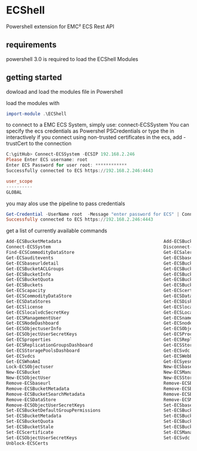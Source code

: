 # ECShell
Powershell extension for EMC² ECS  Rest API

## requirements
powershell 3.0 is required to load the ECShell Modules
## getting started

dowload and load the modules file in Powershell

load the modules with 
```Powershell
import-module .\ECShell
```
to connect to a EMC ECS System, simply use:
connect-ECSSystem
You can specify the ecs credentials as Powershel PSCredentials or  type the in interactively
if you connect using non-trusted certificates in the ecs, add -trustCert to the connection
```Powershell
C:\gitHub> Connect-ECSSystem -ECSIP 192.168.2.246
Please Enter ECS username: root
Enter ECS Password for user root: ************
Successfully connected to ECS https://192.168.2.246:4443

user_scope
----------
GLOBAL

```
you may alos use the pipeline to pass credentials
```powershell
Get-Credential -UserName root  -Message "enter password for ECS" | Connect-ECSSystem -ECSIP 192.168.2.246
Successfully connected to ECS https://192.168.2.246:4443
```

get a list of currently available commands
```Powershell
Add-ECSBucketMetadata                                       Add-ECSBucketTags
Connect-ECSSystem                                           Disconnect-ECSSystem
Find-ECSCommodityDataStore                                  Get-ECSalerts
Get-ECSauditevents                                          Get-ECSbaseurl
Get-ECSbaseurldetail                                        Get-ECSBucketACL
Get-ECSBucketACLGroups                                      Get-ECSBucketACLPermissions
Get-ECSBucketInfo                                           Get-ECSBucketLock
Get-ECSBucketQuota                                          Get-ECSBucketRetention
Get-ECSBuckets                                              Get-ECSBucketSearchMetadata
Get-ECScapacity                                             Get-ECScertificate
Get-ECSCommodityDataStore                                   Get-ECSDataStoreBulk
Get-ECSDataStores                                           Get-ECSDiskDashboard
Get-ECSlicense                                              Get-ECSlocalvdc
Get-ECSlocalvdcSecretKey                                    Get-ECSLocalzoneDashboard
Get-ECSManagementUser                                       Get-ECSnamespaces
Get-ECSNodeDashboard                                        Get-ECSnodes
Get-ECSObjectuserInfo                                       Get-ECSObjectusers
Get-ECSObjectUserSecretKeys                                 Get-ECSProcessDashboard
Get-ECSproperties                                           Get-ECSReplicationGroupLinksDashboard
Get-ECSReplicationGroupsDashboard                           Get-ECSStoragepool
Get-ECSStoragePoolsDashboard                                Get-ECSvdc
Get-ECSvdcs                                                 Get-ECSWebException
Get-ECSWhoAmI                                               Get-ECSyesno
Lock-ECSObjectuser                                          New-ECSbaseurl
New-ECSBucket                                               New-ECSManagementUser
New-ECSObjectUser                                           New-ECSStoragepool
Remove-ECSbaseurl                                           Remove-ECSBucket
Remove-ECSBucketMetadata                                    Remove-ECSBucketQuota
Remove-ECSBucketSearchMetadata                              Remove-ECSBucketTags
Remove-ECSDataStore                                         Remove-ECSManagementUser
Remove-ECSObjectUserSecretKeys                              Set-ECSbaseurl
Set-ECSBucketDefaultGroupPermissions                        Set-ECSBucketLock
Set-ECSBucketMetadata                                       Set-ECSBucketOwner
Set-ECSBucketQuota                                          Set-ECSBucketRetention
Set-ECSBucketStale                                          Set-ECSBucketTags
Set-ECScertificate                                          Set-ECSManagementUser
Set-ECSObjectUserSecretKeys                                 Set-ECSvdc
Unblock-ECSCerts
```
